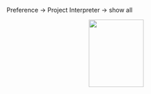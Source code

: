 Preference -> Project Interpreter -> show all
<p align="center">
<img width=50% height=20% src="https://github.com/Treers/spark-learn/edit/master/etc/1.jpg" />
</p>

